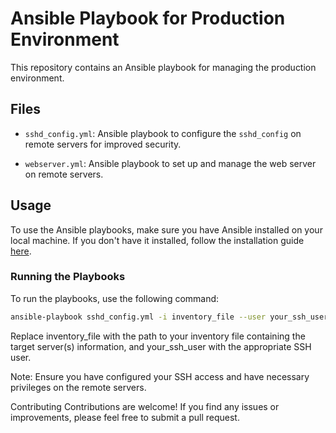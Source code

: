 # Ansible Playbook for Production Environment

This repository contains an Ansible playbook for managing the production environment.

## Files

- `sshd_config.yml`: Ansible playbook to configure the `sshd_config` on remote servers for improved security.

- `webserver.yml`: Ansible playbook to set up and manage the web server on remote servers.

## Usage

To use the Ansible playbooks, make sure you have Ansible installed on your local machine. If you don't have it installed, follow the installation guide [here](https://docs.ansible.com/ansible/latest/installation_guide/intro_installation.html).

### Running the Playbooks

To run the playbooks, use the following command:

```bash
ansible-playbook sshd_config.yml -i inventory_file --user your_ssh_user
```
Replace inventory_file with the path to your inventory file containing the target server(s) information, and your_ssh_user with the appropriate SSH user.

Note: Ensure you have configured your SSH access and have necessary privileges on the remote servers.

Contributing
Contributions are welcome! If you find any issues or improvements, please feel free to submit a pull request.
